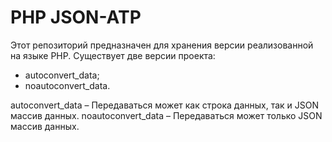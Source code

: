 PHP JSON-ATP
========
Этот репозиторий предназначен для хранения версии реализованной на языке PHP.
  Существует две версии проекта:
  - autoconvert_data;
  - noautoconvert_data.
  
autoconvert_data – Передаваться может как строка данных, так и JSON  массив данных.
noautoconvert_data – Передаваться может только JSON  массив данных.


